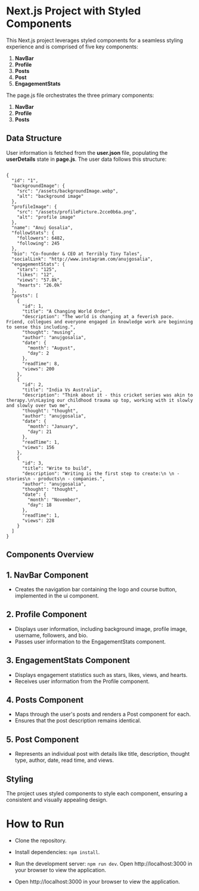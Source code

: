 # Next.js Project with Styled Components

This Next.js project leverages styled components for a seamless styling experience and is comprised of five key components:

1. **NavBar**
2. **Profile**
3. **Posts**
4. **Post**
5. **EngagementStats**

The page.js file orchestrates the three primary components:

1. **NavBar**
2. **Profile**
3. **Posts**

## Data Structure

User information is fetched from the **user.json** file, populating the **userDetails** state in **page.js**. The user data follows this structure:

```

{
  "id": "1",
  "backgroundImage": {
    "src": "/assets/backgroundImage.webp",
    "alt": "background image"
  },
  "profileImage": {
    "src": "/assets/profilePicture.2cce0b6a.png",
    "alt": "profile image"
  },
  "name": "Anuj Gosalia",
  "followStats": {
    "followers": 6482,
    "following": 245
  },
  "bio": "Co-founder & CEO at Terribly Tiny Tales",
  "socialLink": "http://www.instagram.com/anujgosalia",
  "engagementStats": {
    "stars": "125",
    "likes": "12",
    "views": "57.8k",
    "hearts": "26.0k"
  },
  "posts": [
    {
      "id": 1,
      "title": "A Changing World Order",
      "description": "The world is changing at a feverish pace. Friend, collegues and everyone engaged in knowledge work are beginning to sense this including.",
      "thought": "musing",
      "author": "anujgosalia",
      "date": {
        "month": "August",
        "day": 2
      },
      "readTime": 8,
      "views": 200
    },
    {
      "id": 2,
      "title": "India Vs Australia",
      "description": "Think about it - this cricket series was akin to therapy.\n\nLaying our childhood trauma up top, working with it slowly and slowly over two me",
      "thought": "thought",
      "author": "anujgosalia",
      "date": {
        "month": "January",
        "day": 21
      },
      "readTime": 1,
      "views": 156
    },
    {
      "id": 3,
      "title": "Write to build",
      "description": "Writing is the first step to create:\n \n - stories\n - products\n - companies.",
      "author": "anujgosalia",
      "thought": "thought",
      "date": {
        "month": "November",
        "day": 18
      },
      "readTime": 1,
      "views": 228
    }
  ]
}

```

## Components Overview

## 1. NavBar Component

- Creates the navigation bar containing the logo and course button, implemented in the ui component.

## 2. Profile Component

- Displays user information, including background image, profile image, username, followers, and bio.
- Passes user information to the EngagementStats component.

## 3. EngagementStats Component

- Displays engagement statistics such as stars, likes, views, and hearts.
- Receives user information from the Profile component.

## 4. Posts Component

- Maps through the user's posts and renders a Post component for each.
- Ensures that the post description remains identical.

## 5. Post Component

- Represents an individual post with details like title, description, thought type, author, date, read time, and views.

## Styling

The project uses styled components to style each component, ensuring a consistent and visually appealing design.

# How to Run

- Clone the repository.

- Install dependencies: `npm install`.
- Run the development server: `npm run dev`.
  Open http://localhost:3000 in your browser to view the application.
- Open http://localhost:3000 in your browser to view the application.
